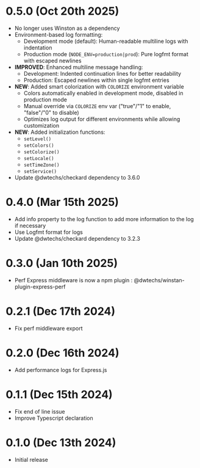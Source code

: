 # 0.5.0 (Oct 20th 2025)

- No longer uses Winston as a dependency
- Environment-based log formatting:
  - Development mode (default): Human-readable multiline logs with indentation
  - Production mode (`NODE_ENV=production|prod`): Pure logfmt format with escaped newlines
- **IMPROVED**: Enhanced multiline message handling:
  - Development: Indented continuation lines for better readability
  - Production: Escaped newlines within single logfmt entries
- **NEW**: Added smart colorization with `COLORIZE` environment variable
  - Colors automatically enabled in development mode, disabled in production mode
  - Manual override via `COLORIZE` env var ("true"/"1" to enable, "false"/"0" to disable)
  - Optimizes log output for different environments while allowing customization
- **NEW**: Added initialization functions:
  - `setLevel()`
  - `setColors()`
  - `setColorize()`
  - `setLocale()`
  - `setTimeZone()`
  - `setService()`
- Update @dwtechs/checkard dependency to 3.6.0


# 0.4.0 (Mar 15th 2025)

- Add info property to the log function to add more information to the log if necessary
- Use Logfmt format for logs
- Update @dwtechs/checkard dependency to 3.2.3 


# 0.3.0 (Jan 10th 2025)

- Perf Express middleware is now a npm plugin : @dwtechs/winstan-plugin-express-perf 


# 0.2.1 (Dec 17th 2024)

- Fix perf middleware export


# 0.2.0 (Dec 16th 2024)

- Add performance logs for Express.js


# 0.1.1 (Dec 15th 2024)

- Fix end of line issue
- Improve Typescript declaration


# 0.1.0 (Dec 13th 2024)

- Initial release
